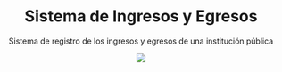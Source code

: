 <div align="center">
  <h1><b>Sistema de Ingresos y Egresos</b></h1>
  <p> Sistema de registro de los ingresos y egresos de una institución pública</p>
  <img src="https://i.postimg.cc/wBqnk9Q3/1.png">
</div>
